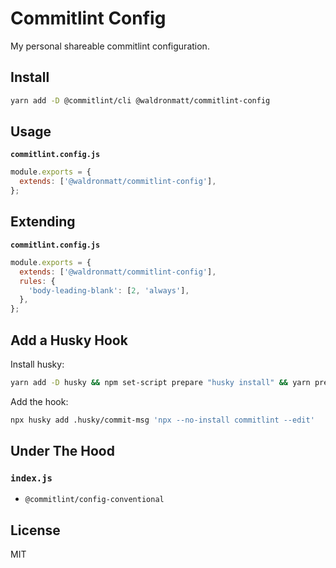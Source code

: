 # Commitlint Config

My personal shareable commitlint configuration.

## Install

```bash
yarn add -D @commitlint/cli @waldronmatt/commitlint-config
```

## Usage

**`commitlint.config.js`**

```js
module.exports = {
  extends: ['@waldronmatt/commitlint-config'],
};
```

## Extending

**`commitlint.config.js`**

```js
module.exports = {
  extends: ['@waldronmatt/commitlint-config'],
  rules: {
    'body-leading-blank': [2, 'always'],
  },
};
```

## Add a Husky Hook

Install husky:

```bash
yarn add -D husky && npm set-script prepare "husky install" && yarn prepare
```

Add the hook:

```bash
npx husky add .husky/commit-msg 'npx --no-install commitlint --edit'
```

## Under The Hood

### `index.js`

- `@commitlint/config-conventional`

## License

MIT
